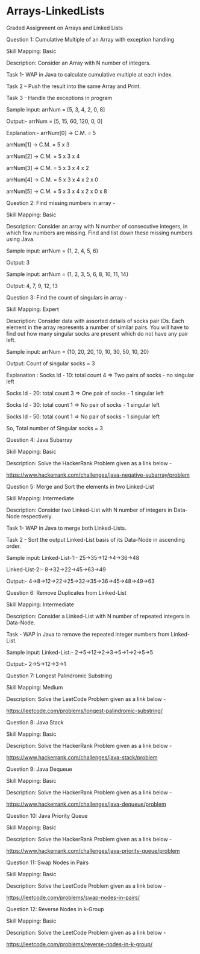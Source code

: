 # Arrays-LinkedLists

Graded Assignment on Arrays and Linked Lists 

Question 1: Cumulative Multiple of an Array with exception handling

Skill Mapping: Basic

Description: Consider an Array with N number of integers.

Task 1- WAP in Java to calculate cumulative multiple at each index.

Task 2 – Push the result into the same Array and Print.

Task 3 - Handle the exceptions in program

Sample input: arrNum = [5, 3, 4, 2, 0, 8]

Output:- arrNum = [5, 15, 60, 120, 0, 0]

Explanation:- arrNum[0] -> C.M. = 5

arrNum[1] -> C.M. = 5 x 3

arrNum[2] -> C.M. = 5 x 3 x 4

arrNum[3] -> C.M. = 5 x 3 x 4 x 2

arrNum[4] -> C.M. = 5 x 3 x 4 x 2 x 0

arrNum[5] -> C.M. = 5 x 3 x 4 x 2 x 0 x 8

Question 2: Find missing numbers in array -

Skill Mapping: Basic

Description: Consider an array with N number of consecutive integers, in which few numbers are missing. Find and list down these missing numbers using Java.

Sample input: arrNum = {1, 2, 4, 5, 6}

Output: 3

Sample input: arrNum = {1, 2, 3, 5, 6, 8, 10, 11, 14}

Output: 4, 7, 9, 12, 13

Question 3: Find the count of singulars in array -

Skill Mapping: Expert

Description: Consider data with assorted details of socks pair IDs. Each element in the array represents a number of similar pairs. You will have to find out how many singular socks are present which do not have any pair left.

Sample input: arrNum = {10, 20, 20, 10, 10, 30, 50, 10, 20}

Output: Count of singular socks = 3

Explanation : Socks Id - 10: total count 4 => Two pairs of socks - no singular left

Socks Id - 20: total count 3 => One pair of socks - 1 singular left

Socks Id - 30: total count 1 => No pair of socks - 1 singular left

Socks Id - 50: total count 1 => No pair of socks - 1 singular left

So, Total number of Singular socks = 3

Question 4: Java Subarray

Skill Mapping: Basic

Description: Solve the HackerRank Problem given as a link below -

https://www.hackerrank.com/challenges/java-negative-subarray/problem

Question 5: Merge and Sort the elements in two Linked-List

Skill Mapping: Intermediate

Description: Consider two Linked-List with N number of integers in Data-Node respectively.

Task 1- WAP in Java to merge both Linked-Lists.

Task 2 - Sort the output Linked-List basis of its Data-Node in ascending order.

Sample input: Linked-List-1:- 25->35->12->4->36->48

Linked-List-2:- 8->32->22->45->63->49

Output:- 4->8->12->22->25->32->35->36->45->48->49->63

Question 6: Remove Duplicates from Linked-List

Skill Mapping: Intermediate

Description: Consider a Linked-List with N number of repeated integers in Data-Node.

Task - WAP in Java to remove the repeated integer numbers from Linked-List.

Sample input: Linked-List:- 2->5->12->2->3->5->1->2->5->5

Output:- 2->5->12->3->1

Question 7: Longest Palindromic Substring

Skill Mapping: Medium

Description: Solve the LeetCode Problem given as a link below -

https://leetcode.com/problems/longest-palindromic-substring/

Question 8: Java Stack

Skill Mapping: Basic

Description: Solve the HackerRank Problem given as a link below -

https://www.hackerrank.com/challenges/java-stack/problem

Question 9: Java Dequeue

Skill Mapping: Basic

Description: Solve the HackerRank Problem given as a link below -

https://www.hackerrank.com/challenges/java-dequeue/problem



Question 10: Java Priority Queue

Skill Mapping: Basic

Description: Solve the HackerRank Problem given as a link below -

https://www.hackerrank.com/challenges/java-priority-queue/problem

Question 11: Swap Nodes in Pairs

Skill Mapping: Basic

Description: Solve the LeetCode Problem given as a link below -

https://leetcode.com/problems/swap-nodes-in-pairs/

Question 12: Reverse Nodes in k-Group

Skill Mapping: Basic

Description: Solve the LeetCode Problem given as a link below -

https://leetcode.com/problems/reverse-nodes-in-k-group/

